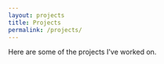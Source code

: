 ```yaml
---
layout: projects
title: Projects
permalink: /projects/
---
```


Here are some of the projects I've worked on.